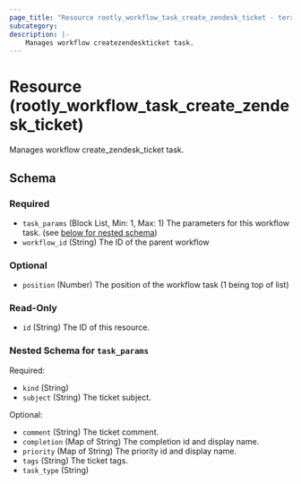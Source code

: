 ```yaml
---
page_title: "Resource rootly_workflow_task_create_zendesk_ticket - terraform-provider-rootly"
subcategory:
description: |-
    Manages workflow createzendeskticket task.
---
```


# Resource (rootly_workflow_task_create_zendesk_ticket)

Manages workflow create_zendesk_ticket task.

<!-- schema generated by tfplugindocs -->
## Schema

### Required

- `task_params` (Block List, Min: 1, Max: 1) The parameters for this workflow task. (see [below for nested schema](#nestedblock--task_params))
- `workflow_id` (String) The ID of the parent workflow

### Optional

- `position` (Number) The position of the workflow task (1 being top of list)

### Read-Only

- `id` (String) The ID of this resource.

<a id="nestedblock--task_params"></a>
### Nested Schema for `task_params`

Required:

- `kind` (String)
- `subject` (String) The ticket subject.

Optional:

- `comment` (String) The ticket comment.
- `completion` (Map of String) The completion id and display name.
- `priority` (Map of String) The priority id and display name.
- `tags` (String) The ticket tags.
- `task_type` (String)
